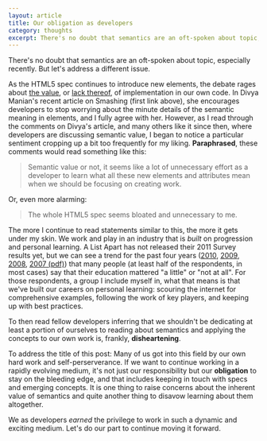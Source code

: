 ```yaml
---
layout: article
title: Our obligation as developers
category: thoughts
excerpt: There's no doubt that semantics are an oft-spoken about topic, especially recently. But let's address a different issue.
---
```

There's no doubt that semantics are an oft-spoken about topic, especially recently. But let's address a different issue.

As the HTML5 spec continues to introduce new elements, the debate rages about [the value](http://bit.ly/un03hJ "Our Pointless Pursuit of Semantic Value"), or [lack thereof](http://bit.ly/sxtcz3 "Pursuing Semantic Value"), of implementation in our own code. In Divya Manian's recent article on Smashing (first link above), she encourages developers to stop worrying about the minute details of the semantic meaning in elements, and I fully agree with her. However, as I read through the comments on Divya's article, and many others like it since then, where developers are discussing semantic value, I began to notice a particular sentiment cropping up a bit too frequently for my liking. **Paraphrased**, these comments would read something like this:

> Semantic value or not, it seems like a lot of
> unnecessary effort as a developer to learn what
> all these new elements and attributes mean when
> we should be focusing on creating work.

Or, even more alarming:

> The whole HTML5 spec seems bloated and unnecessary to me.

The more I continue to read statements similar to this, the more it gets under my skin. We work and play in an industry that is *built* on progression and personal learning. A List Apart has not released their 2011 Survey results yet, but we can see a trend for the past four years ([2010](http://bit.ly/uXgm1G), [2009](http://bit.ly/uwM8E4), [2008](http://bit.ly/rWjvxw), [2007 (pdf)](http://bit.ly/tZIdrh)) that many people (at least half of the respondents, in most cases) say that their education mattered "a little" or "not at all". For those respondents, a group I include myself in, what that means is that we've built our careers on personal learning: scouring the internet for comprehensive examples, following the work of key players, and keeping up with best practices.

To then read fellow developers inferring that we shouldn't be dedicating at least a portion of ourselves to reading about semantics and applying the concepts to our own work is, frankly, **disheartening**.

To address the title of this post: Many of us got into this field by our own hard work and self-perserverance. If we want to continue working in a rapidly evolving medium, it's not just our responsibility but our **obligation** to stay on the bleeding edge, and that includes keeping in touch with specs and emerging concepts. It is one thing to raise concerns about the inherent value of semantics and quite another thing to disavow learning about them altogether.

We as developers *earned* the privilege to work in such a dynamic and exciting medium. Let's do our part to continue moving it forward.